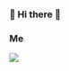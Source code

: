 ### 👋 Hi there 👋




### <p aligin = "center"> Me </p>
<div style ="text-aligin = center">
<a href="https://github.com/Lee-jin-gu" target="_blank"><img src="https://img.shields.io/badge/Github-20c997?style?style=flat-square&logo=Git&logoColor=white"/></a>
</div>

<!--
**Lee-jin-gu/Lee-jin-gu** is a ✨ _special_ ✨ repository because its `README.md` (this file) appears on your GitHub profile.

Here are some ideas to get you started:

- 🔭 I’m currently working on ...
- 🌱 I’m currently learning ...
- 👯 I’m looking to collaborate on ...
- 🤔 I’m looking for help with ...
- 💬 Ask me about ...
- 📫 How to reach me: ...
- 😄 Pronouns: ...
- ⚡ Fun fact: ...
-->
